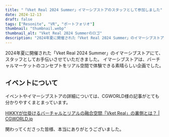 ```yaml
---
title: "「Vket Real 2024 Summer」イマーシブストアのスタッフとして参加しました"
date: 2024-12-13
draft: false
tags: ["Resonite", "VR", "ポートフォリオ"]
thumbnail: "thumbnail.webp"
thumbnail_alt: "Vket Real 2024 Summerのロゴ"
description: "2024年夏に開催された「Vket Real 2024 Summer」のイマーシブストアにて、スタッフとしてお手伝いさせていただきました。"
---
```


2024年夏に開催された「Vket Real 2024 Summer」のイマーシブストアにて、スタッフとしてお手伝いさせていただきました。
イマーシブストアは、バーチャルマーケットのコンセプトをリアル空間で体験できる素晴らしい企画でした。

## イベントについて

イベントやイマーシブストアの詳細については、CGWORLD様の記事がとても分かりやすくまとまっています。

<a href="https://cgworld.jp/article/2412-316hs2hikky.html" class="dynamic-link-card"></a>
<noscript>
  <p><a href="https://cgworld.jp/article/2412-316hs2hikky.html">HIKKYが仕掛けるバーチャルとリアルの融合空間「Vket Real」の裏側とは？ | CGWORLD.jp</a></p>
</noscript>

関わってくださった皆様、本当にありがとうございました。 